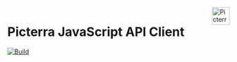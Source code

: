 <a href="https://picterra.ch">
    <img
        src="https://storage.googleapis.com/cloud.picterra.ch/public/assets/logo/picterra_logo_640.png"
        alt="Picterra logo" title="Picterra" align="right" height="40" />
</a>

# Picterra JavaScript API Client

[![Build](https://travis-ci.org/Picterra/picterra-javascript.svg?branch=master)](https://travis-ci.org/Picterra/picterra-javascript.svg?branch=master)
